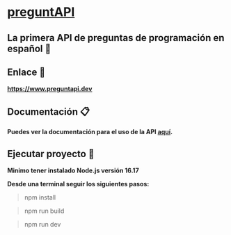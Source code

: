 # [preguntAPI](https://www.preguntapi.dev)

## La primera API de preguntas de programación en español 🚀

## Enlace 🌱
**https://www.preguntapi.dev**

## Documentación 📋
**Puedes ver la documentación para el uso de la API [aquí](https://www.preguntapi.dev/info-api).**

## Ejecutar proyecto 🔧

**Minimo tener instalado Node.js versión 16.17**

**Desde una terminal seguir los siguientes pasos:**

> npm install 

> npm run build 

> npm run dev

